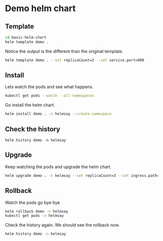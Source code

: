 # Demo helm chart


## Template

```sh
cd basic-helm-chart
helm template demo .
```

Notice the output is the different than the original template.

```sh
helm template demo . --set replicaCount=2 --set service.port=900
```

## Install

Lets watch the pods and see what happens.

```sh
kubectl get pods --watch --all-namespaces
```

Go install the helm chart.

```sh
helm install demo . -n helmsay --create-namespace
```

## Check the history

```
helm history demo -n helmsay
```

## Upgrade

Keep watching the pods and upgrade the helm chart.


```sh
helm upgrade demo . -n helmsay --set replicaCount=3 --set ingress.path=/moo
```

## Rollback

Watch the pods go bye bye

```sh
helm rollback demo -n helmsay
kubectl get pods -n helmsay
```

Check the history again. We should see the rollback now.

```sh
helm history demo -n helmsay
```
